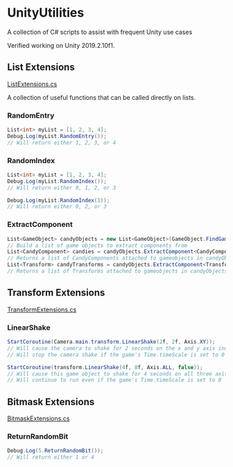 # UnityUtilities
A collection of C# scripts to assist with frequent Unity use cases

Verified working on Unity 2019.2.10f1.

## List Extensions
[ListExtensions.cs](Assets/Scripts/Extensions/ListExtensions.cs)

A collection of useful functions that can be called directly on lists.

### RandomEntry
```C#
List<int> myList = [1, 2, 3, 4];
Debug.Log(myList.RandomEntry());
// Will return either 1, 2, 3, or 4
```

### RandomIndex
```C#
List<int> myList = [1, 2, 3, 4];
Debug.Log(myList.RandomIndex());
// Will return either 0, 1, 2, or 3

Debug.Log(myList.RandomIndex(1));
// Will return either 0, 2, or 3
```

### ExtractComponent
```C#
List<GameObject> candyObjects = new List<GameObject>(GameObject.FindGameObjectsWithTag("Candy"));
// Build a list of game objects to extract components from
List<CandyComponent> candies = candyObjects.ExtractComponent<CandyComponent>();
// Returns a list of CandyComponents attached to gameobjects in candyObjects
List<Transform> candyTransforms = candyObjects.ExtractComponent<Transform>();
// Returns a list of Transforms attached to gameobjects in candyObjects
```

## Transform Extensions
[TransformExtensions.cs](Assets/Scripts/Extensions/TransformExtensions.cs)

### LinearShake
```C#
StartCoroutine(Camera.main.transform.LinearShake(2f, 2f, Axis.XY));
// Will cause the camera to shake for 2 seconds on the x and y axis individually
// Will stop the camera shake if the game's Time.timeScale is set to 0

StartCoroutine(transform.LinearShake(4f, 8f, Axis.ALL, false));
// Will cause this game object to shake for 4 seconds on all three axis
// Will continue to run even if the game's Time.timeScale is set to 0
```

## Bitmask Extensions
[BitmaskExtensions.cs](Assets/Scripts/Extensions/BitmaskExtensions.cs)

### ReturnRandomBit
```C#
Debug.Log(5.ReturnRandomBit());
// Will return either 1 or 4
```
